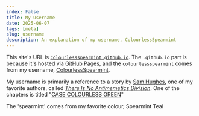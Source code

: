 ```yaml
---
index: False
title: My Username
date: 2025-06-07
tags: [meta]
slug: username
description: An explanation of my username, ColourlessSpearmint
---
```


This site's URL is [`colourlessspearmint.github.io`](https://colourlessspearmint.github.io/). The `.github.io` part is because it's hosted via [GitHub Pages](https://pages.github.com/), and the `colourlessspearmint` comes from my username, [ColourlessSpearmint](https://github.com/ColourlessSpearmint).

My username is primarily a reference to a story by [Sam Hughes](https://www.goodreads.com/author/show/8352985.Sam_Hughes), one of my favorite authors, called [*There Is No Antimemetics Division*](https://qntm.org/scp). One of the chapters is titled "[CASE COLOURLESS GREEN](https://scp-wiki.wikidot.com/case-colourless-green)"

The 'spearmint' comes from my favorite colour, <span class="mint">Spearmint Teal</span>